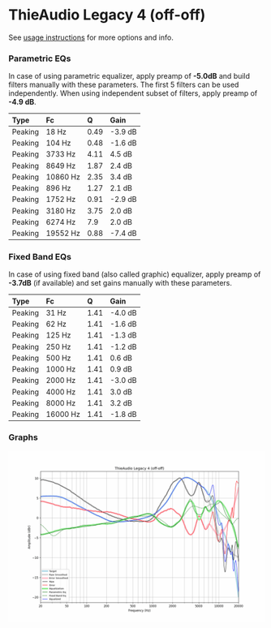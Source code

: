 # ThieAudio Legacy 4 (off-off)
See [usage instructions](https://github.com/jaakkopasanen/AutoEq#usage) for more options and info.

### Parametric EQs
In case of using parametric equalizer, apply preamp of **-5.0dB** and build filters manually
with these parameters. The first 5 filters can be used independently.
When using independent subset of filters, apply preamp of **-4.9 dB**.

| Type    | Fc       |    Q | Gain    |
|:--------|:---------|:-----|:--------|
| Peaking | 18 Hz    | 0.49 | -3.9 dB |
| Peaking | 104 Hz   | 0.48 | -1.6 dB |
| Peaking | 3733 Hz  | 4.11 | 4.5 dB  |
| Peaking | 8649 Hz  | 1.87 | 2.4 dB  |
| Peaking | 10860 Hz | 2.35 | 3.4 dB  |
| Peaking | 896 Hz   | 1.27 | 2.1 dB  |
| Peaking | 1752 Hz  | 0.91 | -2.9 dB |
| Peaking | 3180 Hz  | 3.75 | 2.0 dB  |
| Peaking | 6274 Hz  | 7.9  | 2.0 dB  |
| Peaking | 19552 Hz | 0.88 | -7.4 dB |

### Fixed Band EQs
In case of using fixed band (also called graphic) equalizer, apply preamp of **-3.7dB**
(if available) and set gains manually with these parameters.

| Type    | Fc       |    Q | Gain    |
|:--------|:---------|:-----|:--------|
| Peaking | 31 Hz    | 1.41 | -4.0 dB |
| Peaking | 62 Hz    | 1.41 | -1.6 dB |
| Peaking | 125 Hz   | 1.41 | -1.3 dB |
| Peaking | 250 Hz   | 1.41 | -1.2 dB |
| Peaking | 500 Hz   | 1.41 | 0.6 dB  |
| Peaking | 1000 Hz  | 1.41 | 0.9 dB  |
| Peaking | 2000 Hz  | 1.41 | -3.0 dB |
| Peaking | 4000 Hz  | 1.41 | 3.0 dB  |
| Peaking | 8000 Hz  | 1.41 | 3.2 dB  |
| Peaking | 16000 Hz | 1.41 | -1.8 dB |

### Graphs
![](./ThieAudio%20Legacy%204%20(off-off).png)